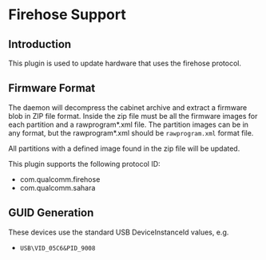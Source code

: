 Firehose Support
================

Introduction
------------

This plugin is used to update hardware that uses the firehose protocol.

Firmware Format
---------------

The daemon will decompress the cabinet archive and extract a firmware blob in
ZIP file format. Inside the zip file must be all the firmware images for each
partition and a rawprogram*.xml file. The partition images can be in any format, but
the rawprogram*.xml should be `rawprogram.xml` format file.

All partitions with a defined image found in the zip file will be updated.

This plugin supports the following protocol ID:

 * com.qualcomm.firehose
 * com.qualcomm.sahara

GUID Generation
---------------

These devices use the standard USB DeviceInstanceId values, e.g.

 * `USB\VID_05C6&PID_9008`
